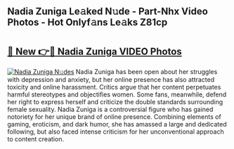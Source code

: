 ## Nadia Zuniga Le𝚊ked N𝚞de - Part-Nhx Video Photos - Hot Onlyf𝚊ns Le𝚊ks Z81cp

# <h2><a href="http://ac35169.deff.icu/?id=Nadia+Zuniga">🔗 New 👉🔴 Nadia Zuniga VIDEO Photos</a></h2>

[![Nadia Zuniga N𝚞des](https://i.imgur.com/rIISA9y.gif)](http://ac35169.deff.icu/?id=Nadia+Zuniga)
Nadia Zuniga has been open about her struggles with depression and anxiety, but her online presence has also attracted toxicity and online harassment. Critics argue that her content perpetuates harmful stereotypes and objectifies women. Some fans, meanwhile, defend her right to express herself and criticize the double standards surrounding female sexuality. Nadia Zuniga is a controversial figure who has gained notoriety for her unique brand of online presence. Combining elements of gaming, eroticism, and dark humor, she has amassed a large and dedicated following, but also faced intense criticism for her unconventional approach to content creation.
